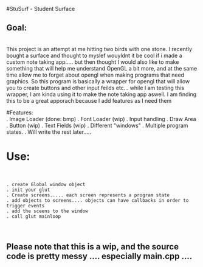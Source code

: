 #StuSurf - Student Surface <br>

## Goal:
<br>
This project is an attempt at me hitting two birds with one stone. I recently bought a surface and thought to myslef wouyldnt it be cool if i made a custom note taking app..... but then thought I would also like to make something that will help me understand OpenGL a bit more, and at the same time allow me to forget about opengl when making programs that need graphics. So this program is basically a wrapper for opengl that will allow you to create buttons and other input feilds etc... while I am testing this wrapper, I am kinda using it to make the note taking app aswell. I am finding this to be a great apporach because I add features as I need them
<br>

#Features:
<br>
	. Image Loader (done: bmp)
	. Font Loader (wip)
	. Input handling
		. Draw Area
		. Button (wip)
		. Text Fields (wip)
	. Different "windows"
	. Multiple program states. 
	. Will write the rest later.....


# Use:
<br>

	. create Global window object
	. init your glut
	. Create screens..... each screen represents a program state
	. add objects to screens.... objects can have callbacks in order to trigger events
	. add the sceens to the window
	. call glut mainloop

<br>

## Please note that this is a wip, and the source code is pretty messy .... especially main.cpp .... 